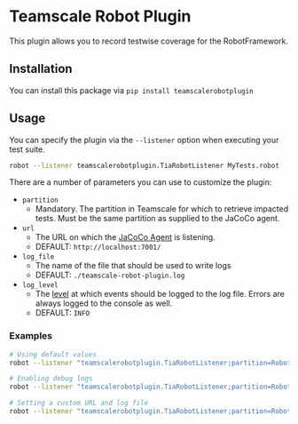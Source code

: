# Teamscale Robot Plugin

This plugin allows you to record testwise coverage for the RobotFramework.

## Installation

You can install this package via `pip install teamscalerobotplugin`

## Usage

You can specify the plugin via the `--listener` option when executing your test suite.

```bash
robot --listener teamscalerobotplugin.TiaRobotListener MyTests.robot
```

There are a number of parameters you can use to customize the plugin:

- `partition`
  - Mandatory. The partition in Teamscale for which to retrieve impacted tests.
    Must be the same partition as supplied to the JaCoCo agent.
- `url`
  - The URL on which the [JaCoCo Agent](https://docs.teamscale.com/howto/setting-up-profiler-tga/java/#using-the-teamscale-jacoco-agent) is listening.
  - DEFAULT: `http://localhost:7001/`
- `log_file`
  - The name of the file that should be used to write logs
  - DEFAULT: `./teamscale-robot-plugin.log`
- `log_level`
  - The [level](https://docs.python.org/3/library/logging.html#logging-levels) at which events should be logged to the log file.
  Errors are always logged to the console as well.
  - DEFAULT: `INFO`

### Examples

```bash
# Using default values
robot --listener "teamscalerobotplugin.TiaRobotListener;partition=Robot Tests" MyTests.robot
```

```bash
# Enabling debug logs
robot --listener "teamscalerobotplugin.TiaRobotListener;partition=Robot Tests;log_level=DEBUG" MyTests.robot
```

```bash
# Setting a custom URL and log file
robot --listener "teamscalerobotplugin.TiaRobotListener;partition=Robot Tests;url=http::/localhost:9999/;log_file=mylog.log" MyTests.robot
```

